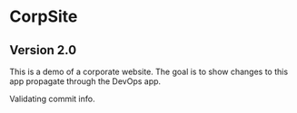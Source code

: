 # CorpSite

## Version 2.0

This is a demo of a corporate website.  The goal is to show changes to this app propagate through the DevOps app.

Validating commit info.
